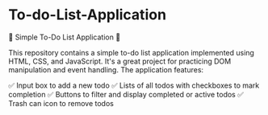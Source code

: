 # To-do-List-Application
🚀 Simple To-Do List Application 📝

This repository contains a simple to-do list application implemented using HTML, CSS, and JavaScript. It's a great project for practicing DOM manipulation and event handling. The application features:

✅ Input box to add a new todo
✅ Lists of all todos with checkboxes to mark completion
✅ Buttons to filter and display completed or active todos
✅ Trash can icon to remove todos
